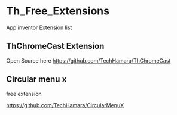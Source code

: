# Th_Free_Extensions
App inventor Extension list

## ThChromeCast Extension 
Open Source 
here https://github.com/TechHamara/ThChromeCast

## Circular menu x 
free extension 

https://github.com/TechHamara/CircularMenuX
